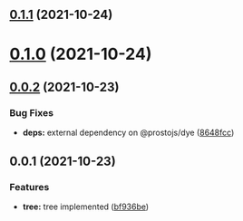 ## [0.1.1](https://github.com/prostojs/tree/compare/v0.1.0...v0.1.1) (2021-10-24)



# [0.1.0](https://github.com/prostojs/tree/compare/v0.0.2...v0.1.0) (2021-10-24)



## [0.0.2](https://github.com/prostojs/tree/compare/v0.0.1...v0.0.2) (2021-10-23)


### Bug Fixes

* **deps:** external dependency on @prostojs/dye ([8648fcc](https://github.com/prostojs/tree/commit/8648fccb4d543c0a3fb0738ab4b6784a69b5ac59))



## 0.0.1 (2021-10-23)


### Features

* **tree:** tree implemented ([bf936be](https://github.com/prostojs/tree/commit/bf936beea373f90517a21773e1e124e01402b629))






